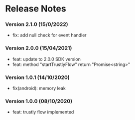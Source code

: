 # Release Notes

### Version 2.1.0 (15/0/2022)

- fix: add null check for event handler

### Version 2.0.0 (15/04/2021)

- feat: update to 2.0.0 SDK version
- feat: method "startTrustlyFlow" return "Promise\<string>"

### Version 1.0.1 (14/10/2020)

- fix(android): memory leak

### Version 1.0.0 (08/10/2020)

- feat: trustly flow implemented
